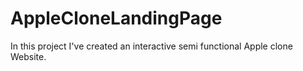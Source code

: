 # AppleCloneLandingPage
In this project I've created an interactive semi functional Apple clone Website. 

